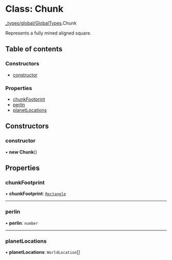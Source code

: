 # Class: Chunk

[\_types/global/GlobalTypes](../modules/types_global_GlobalTypes.md).Chunk

Represents a fully mined aligned square.

## Table of contents

### Constructors

- [constructor](types_global_GlobalTypes.Chunk.md#constructor)

### Properties

- [chunkFootprint](types_global_GlobalTypes.Chunk.md#chunkfootprint)
- [perlin](types_global_GlobalTypes.Chunk.md#perlin)
- [planetLocations](types_global_GlobalTypes.Chunk.md#planetlocations)

## Constructors

### constructor

• **new Chunk**()

## Properties

### chunkFootprint

• **chunkFootprint**: [`Rectangle`](../interfaces/types_global_GlobalTypes.Rectangle.md)

---

### perlin

• **perlin**: `number`

---

### planetLocations

• **planetLocations**: `WorldLocation`[]
